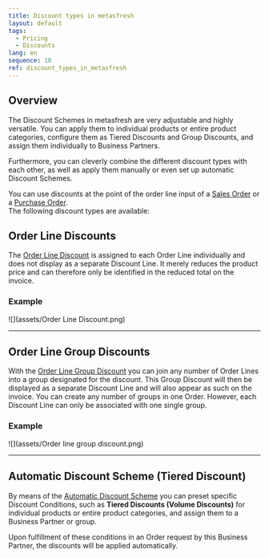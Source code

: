 ```yaml
---
title: Discount types in metasfresh
layout: default
tags:
  - Pricing
  - Discounts
lang: en
sequence: 10
ref: discount_types_in_metasfresh
---
```


## Overview
The Discount Schemes in metasfresh are very adjustable and highly versatile. You can apply them to individual products or entire product categories, configure them as Tiered Discounts and Group Discounts, and assign them individually to Business Partners.

Furthermore, you can cleverly combine the different discount types with each other, as well as apply them manually or even set up automatic Discount Schemes.

You can use discounts at the point of the order line input of a [Sales Order](SalesOrder_recording) or a [Purchase Order](CreatePurchaseOrder).<br>
The following discount types are available:

## Order Line Discounts
The [Order Line Discount](Order_line_discount) is assigned to each Order Line individually and does not display as a separate Discount Line. It merely reduces the product price and can therefore only be identified in the reduced total on the invoice.

### Example
![](assets/Order Line Discount.png)

---

## Order Line Group Discounts
With the [Order Line Group Discount](Order_line_group_discount) you can join any number of Order Lines into a group designated for the discount. This Group Discount will then be displayed as a separate Discount Line and will also appear as such on the invoice. You can create any number of groups in one Order. However, each Discount Line can only be associated with one single group.

### Example
![](assets/Order line group discount.png)

---

## Automatic Discount Scheme (Tiered Discount)
By means of the [Automatic Discount Scheme](Automatic_discount_scheme) you can preset specific Discount Conditions, such as **Tiered Discounts (Volume Discounts)** for individual products or entire product categories, and assign them to a Business Partner or group.

Upon fulfillment of these conditions in an Order request by this Business Partner, the discounts will be applied automatically.
